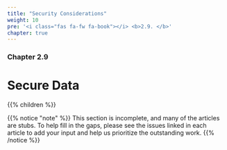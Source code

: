 ```yaml
---
title: "Security Considerations"
weight: 10
pre: '<i class="fas fa-fw fa-book"></i> <b>2.9. </b>'
chapter: true
---
```


### Chapter 2.9

# Secure Data

{{% children %}}

{{% notice "note" %}}
This section is incomplete, and many of the articles are stubs. To help fill in
the gaps, please see the issues linked in each article to add your input and
help us prioritize the outstanding work.
{{% /notice %}}
